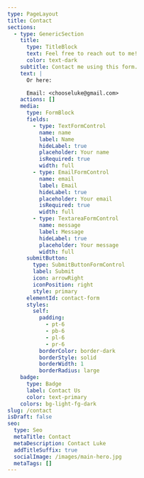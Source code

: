 ```yaml
---
type: PageLayout
title: Contact
sections:
  - type: GenericSection
    title:
      type: TitleBlock
      text: Feel free to reach out to me!
      color: text-dark
    subtitle: Contact me using this form.
    text: |
      Or here:

      Email: <chooseluke@gmail.com>
    actions: []
    media:
      type: FormBlock
      fields:
        - type: TextFormControl
          name: name
          label: Name
          hideLabel: true
          placeholder: Your name
          isRequired: true
          width: full
        - type: EmailFormControl
          name: email
          label: Email
          hideLabel: true
          placeholder: Your email
          isRequired: true
          width: full
        - type: TextareaFormControl
          name: message
          label: Message
          hideLabel: true
          placeholder: Your message
          width: full
      submitButton:
        type: SubmitButtonFormControl
        label: Submit
        icon: arrowRight
        iconPosition: right
        style: primary
      elementId: contact-form
      styles:
        self:
          padding:
            - pt-6
            - pb-6
            - pl-6
            - pr-6
          borderColor: border-dark
          borderStyle: solid
          borderWidth: 1
          borderRadius: large
    badge:
      type: Badge
      label: Contact Us
      color: text-primary
    colors: bg-light-fg-dark
slug: /contact
isDraft: false
seo:
  type: Seo
  metaTitle: Contact
  metaDescription: Contact Luke
  addTitleSuffix: true
  socialImage: /images/main-hero.jpg
  metaTags: []
---
```

